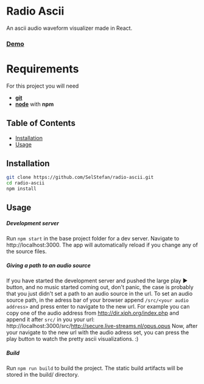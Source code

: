 # Radio Ascii

An ascii audio waveform visualizer made in React.
<h3><a href="https://selstefan.github.io/radio-ascii/src/http://secure.live-streams.nl/opus.opus">Demo</a></h3>

# Requirements

For this project you will need 
- [**git**](https://git-scm.com/) 
- [**node**](https://nodejs.org/) with **npm**

## Table of Contents

- [Installation](#installation)
- [Usage](#usage)

## Installation

```sh
git clone https://github.com/SelStefan/radio-ascii.git
cd radio-ascii
npm install
```

## Usage

#####  Development server
Run ```npm start``` in the base project folder for a dev server. Navigate to http://localhost:3000. The app will automatically reload if you change any of the source files.

##### Giving a path to an audio source
If you have started the development server and pushed the large play ► button, and no music started coming out, don't panic, the case is probably that you just didn't set a path to an audio source in the url.
To set an audio source path, in the adress bar of your browser append ```/src/<your audio address>``` and press enter to navigate to the new url.
For example you can copy one of the audio address from http://dir.xiph.org/index.php and append it after ```src/``` in you your url: http://localhost:3000/src/http://secure.live-streams.nl/opus.opus
Now, after your navigate to the new url with the audio adress set, you can press the play button to watch the pretty ascii visualizations. :)

##### Build

Run ```npm run build``` to build the project. The static build artifacts will be stored in the build/ directory.
